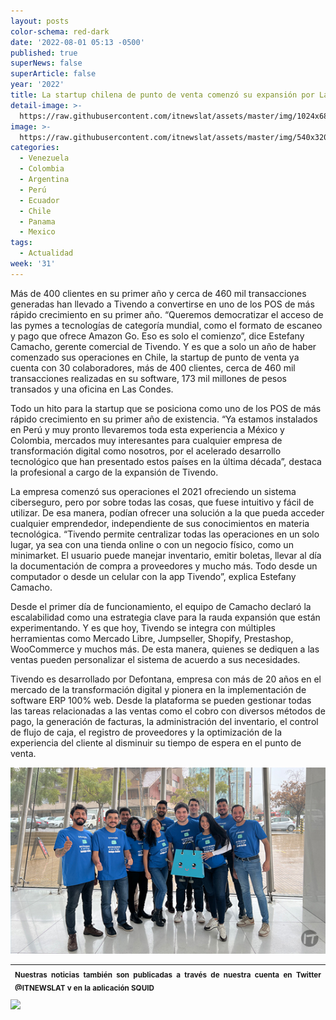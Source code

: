 ```yaml
---
layout: posts
color-schema: red-dark
date: '2022-08-01 05:13 -0500'
published: true
superNews: false
superArticle: false
year: '2022'
title: La startup chilena de punto de venta comenzó su expansión por Latinoamérica
detail-image: >-
  https://raw.githubusercontent.com/itnewslat/assets/master/img/1024x680/tivendo-chile-g.jpg
image: >-
  https://raw.githubusercontent.com/itnewslat/assets/master/img/540x320/tivendo-chile-p.jpg
categories:
  - Venezuela
  - Colombia
  - Argentina
  - Perú
  - Ecuador
  - Chile
  - Panama
  - Mexico
tags:
  - Actualidad
week: '31'
---
```

Más de 400 clientes en su primer año y cerca de 460 mil transacciones generadas han llevado a Tivendo a convertirse en uno de los POS de más rápido crecimiento en su primer año.
“Queremos democratizar el acceso de las pymes a tecnologías de categoría mundial, como el formato de escaneo y pago que ofrece Amazon Go. Eso es solo el comienzo”, dice Estefany Camacho, gerente comercial de Tivendo. Y es que a solo un año de haber comenzado sus operaciones en Chile, la startup de punto de venta ya cuenta con 30 colaboradores, más de 400 clientes, cerca de 460 mil transacciones realizadas en su software, 173 mil millones de pesos transados y una oficina en Las Condes.

Todo un hito para la startup que se posiciona como uno de los POS de más rápido crecimiento en su primer año de existencia. “Ya estamos instalados en Perú y muy pronto llevaremos toda esta experiencia a México y Colombia, mercados muy interesantes para cualquier empresa de transformación digital como nosotros, por el acelerado desarrollo tecnológico que han presentado estos países en la última década”, destaca la profesional a cargo de la expansión de Tivendo. 

La empresa comenzó sus operaciones el 2021 ofreciendo un sistema ciberseguro, pero por sobre todas las cosas, que fuese intuitivo y fácil de utilizar. De esa manera, podían ofrecer una solución a la que pueda acceder cualquier emprendedor, independiente de sus conocimientos en materia tecnológica. “Tivendo permite centralizar todas las operaciones en un solo lugar, ya sea con una tienda online o con un negocio físico, como un minimarket. El usuario puede manejar inventario, emitir boletas, llevar al día la documentación de compra a proveedores y mucho más.  Todo desde un computador o desde un celular con la app Tivendo”, explica Estefany Camacho.  

Desde el primer día de funcionamiento, el equipo de Camacho declaró la escalabilidad como una estrategia clave para la rauda expansión que están experimentando. Y es que hoy, Tivendo se integra con múltiples herramientas como Mercado Libre, Jumpseller, Shopify, Prestashop, WooCommerce y muchos más. De esta manera, quienes se dediquen a las ventas pueden personalizar el sistema de acuerdo a sus necesidades. 

Tivendo es desarrollado por Defontana, empresa con más de 20 años en el mercado de la transformación digital y pionera en la implementación de software ERP 100% web. Desde la plataforma se pueden gestionar todas las tareas relacionadas a las ventas como el cobro con diversos métodos de pago, la generación de facturas, la administración del inventario, el control de flujo de caja, el registro de proveedores y la optimización de la experiencia del cliente al disminuir su tiempo de espera en el punto de venta. 

![](https://raw.githubusercontent.com/itnewslat/assets/master/img/540x320/tivendo-chile-p.jpg)

<table style="height: 42px;" width="569">
<tbody>
<tr>
<td style="text-align: justify;"><sub><strong>Nuestras noticias también son publicadas a través de nuestra cuenta en Twitter <a href="https://twitter.com/itnewslat?lang=es">@ITNEWSLAT</a> y en la aplicación <a href="https://squidapp.co/en/">SQUID</a></strong></sub></td>
</tr>
</tbody>
</table>

<img src="https://tracker.metricool.com/c3po.jpg?hash=56f88a41e39ab42c063cc51676587a04"/>
